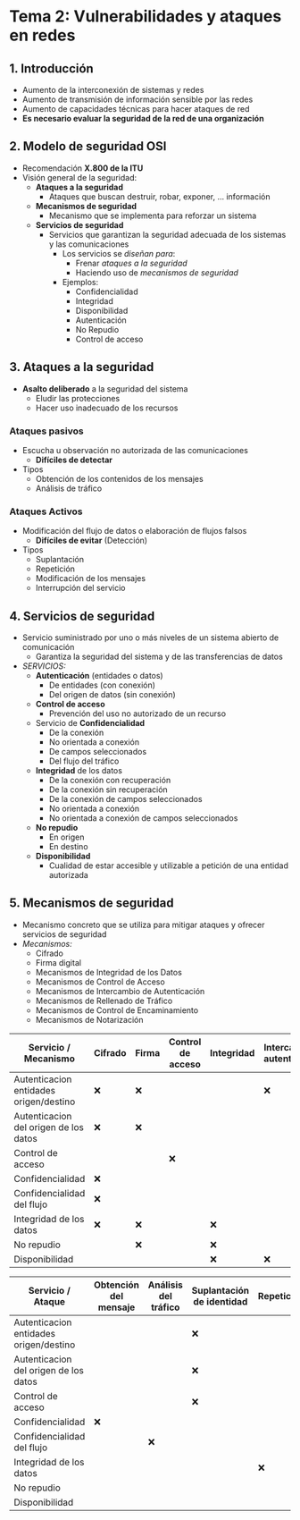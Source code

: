 # Tema 2: Vulnerabilidades y ataques en redes

## 1. Introducción

- Aumento de la interconexión de sistemas y redes
- Aumento de transmisión de información sensible por las redes
- Aumento de capacidades técnicas para hacer ataques de red
- **Es necesario evaluar la seguridad de la red de una organización**

## 2. Modelo de seguridad OSI

- Recomendación **X.800 de la ITU**
- Visión general de la seguridad:
    - **Ataques a la seguridad**
        - Ataques que buscan destruir, robar, exponer, ... información
    - **Mecanismos de seguridad**
        - Mecanismo que se implementa para reforzar un sistema
    - **Servicios de seguridad**
        - Servicios que garantizan la seguridad adecuada de los sistemas y las comunicaciones
            - Los servicios se *diseñan para*:
                - Frenar *ataques a la seguridad*
                - Haciendo uso de *mecanismos de seguridad*
            - Ejemplos:
                - Confidencialidad
                - Integridad
                - Disponibilidad
                - Autenticación
                - No Repudio
                - Control de acceso

## 3. Ataques a la seguridad

- **Asalto deliberado** a la seguridad del sistema
    - Eludir las protecciones
    - Hacer uso inadecuado de los recursos

### Ataques pasivos

- Escucha u observación no autorizada de las comunicaciones
    - **Difíciles de detectar**
- Tipos
    - Obtención de los contenidos de los mensajes
    - Análisis de tráfico

### Ataques Activos

- Modificación del flujo de datos o elaboración de flujos falsos
    - **Difíciles de evitar** (Detección)
- Tipos
    - Suplantación
    - Repetición
    - Modificación de los mensajes
    - Interrupción del servicio

## 4. Servicios de seguridad

- Servicio suministrado por uno o más niveles de un sistema abierto de comunicación
    - Garantiza la seguridad del sistema y de las transferencias de datos
- *SERVICIOS:*
    - **Autenticación** (entidades o datos)
        - De entidades (con conexión)
        - Del origen de datos (sin conexión)
    - **Control de acceso**
        - Prevención del uso no autorizado de un recurso
    - Servicio de **Confidencialidad**
        - De la conexión
        - No orientada a conexión
        - De campos seleccionados
        - Del flujo del tráfico
    - **Integridad** de los datos
        - De la conexión con recuperación
        - De la conexión sin recuperación
        - De la conexión de campos seleccionados
        - No orientada a conexión
        - No orientada a conexión de campos seleccionados
    - **No repudio**
        - En origen
        - En destino
    - **Disponibilidad**
        - Cualidad de estar accesible y utilizable a petición de una entidad autorizada

## 5. Mecanismos de seguridad

- Mecanismo concreto que se utiliza para mitigar ataques y ofrecer servicios de seguridad
- *Mecanismos:*
    - Cifrado
    - Firma digital
    - Mecanismos de Integridad de los Datos
    - Mecanismos de Control de Acceso
    - Mecanismos de Intercambio de Autenticación
    - Mecanismos de Rellenado de Tráfico
    - Mecanismos de Control de Encaminamiento
    - Mecanismos de Notarización

| Servicio / Mecanismo                   | Cifrado | Firma | Control de acceso | Integridad | Intercambio de autentificación | Relleno tráfico | Control del enrutamiento | Notarización |
|----------------------------------------|---------|-------|-------------------|------------|--------------------------------|-----------------|--------------------------|--------------|
| Autenticacion entidades origen/destino | :x:     | :x:   |                   |            | :x:                            |                 |                          |              |
| Autenticacion del origen de los datos  | :x:     | :x:   |                   |            |                                |                 |                          |              |
| Control de acceso                      |         |       | :x:               |            |                                |                 |                          |              |
| Confidencialidad                       | :x:     |       |                   |            |                                |                 | :x:                      |              |
| Confidencialidad del flujo             | :x:     |       |                   |            |                                | :x:             | :x:                      |              |
| Integridad de los datos                | :x:     | :x:   |                   | :x:        |                                |                 |                          |              |
| No repudio                             |         | :x:   |                   | :x:        |                                |                 |                          | :x:          |
| Disponibilidad                         |         |       |                   | :x:        | :x:                            |                 |                          |              |

| Servicio / Ataque                      | Obtención del mensaje | Análisis del tráfico | Suplantación de identidad | Repetición | Modificación del mensaje | Denegación de servicio (DoS) |
|----------------------------------------|-----------------------|----------------------|---------------------------|------------|--------------------------|------------------------------|
| Autenticacion entidades origen/destino |                       |                      | :x:                       |            |                          |                              |
| Autenticacion del origen de los datos  |                       |                      | :x:                       |            |                          |                              |
| Control de acceso                      |                       |                      | :x:                       |            |                          |                              |
| Confidencialidad                       | :x:                   |                      |                           |            |                          |                              |
| Confidencialidad del flujo             |                       | :x:                  |                           |            |                          |                              |
| Integridad de los datos                |                       |                      |                           | :x:        | :x:                      |                              |
| No repudio                             |                       |                      |                           |            |                          |                              |
| Disponibilidad                         |                       |                      |                           |            |                          | :x:                          |
